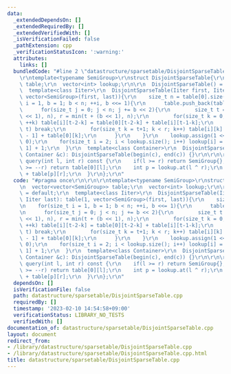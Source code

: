 ```yaml
---
data:
  _extendedDependsOn: []
  _extendedRequiredBy: []
  _extendedVerifiedWith: []
  _isVerificationFailed: false
  _pathExtension: cpp
  _verificationStatusIcon: ':warning:'
  attributes:
    links: []
  bundledCode: "#line 2 \"datastructure/sparsetable/DisjointSparseTable.cpp\"\n\r\n\
    \r\ntemplate<typename SemiGroup>\r\nstruct DisjointSparseTable{\r\n  vector<vector<SemiGroup>>\
    \ table;\r\n  vector<int> lookup;\r\n\r\n  DisjointSparseTable() = default;\r\n\
    \  template<class Iiter>\r\n  DisjointSparseTable(Iiter first, Iiter last): table(1,\
    \ vector<SemiGroup>(first, last)){\r\n    size_t n = table[0].size();\r\n    for(size_t\
    \ i = 1, b = 1; b < n; ++i, b <<= 1){\r\n      table.push_back(table[0]);\r\n\
    \      for(size_t j = 0; j < n; j += b << 2){\r\n        size_t t = min(j + (b\
    \ << 1), n), r = min(t + (b << 1), n);\r\n        for(size_t k = 0; t >= j+2+k;\
    \ ++k) table[i][t-2-k] = table[0][t-2-k] + table[i][t-1-k];\r\n        if(n <=\
    \ t) break;\r\n        for(size_t k = t+1; k < r; k++) table[i][k] = table[i][k\
    \ - 1] + table[0][k];\r\n      }\r\n    }\r\n    lookup.assign(1 << table.size(),\
    \ 0);\r\n    for(size_t i = 2; i < lookup.size(); i++) lookup[i] = lookup[i >>\
    \ 1] + 1;\r\n  }\r\n  template<class Container>\r\n  DisjointSparseTable(const\
    \ Container &c): DisjointSparseTable(begin(c), end(c)) {}\r\n\r\n\r\n  SemiGroup\
    \ query(int l, int r) const {\r\n    if(l >= r) return SemiGroup{};\r\n    if(l\
    \ >= --r) return table[0][l];\r\n    int p = lookup.at(l ^ r);\r\n    return table[p][l]\
    \ + table[p][r];\r\n  }\r\n};\r\n"
  code: "#pragma once\r\n\r\n\r\ntemplate<typename SemiGroup>\r\nstruct DisjointSparseTable{\r\
    \n  vector<vector<SemiGroup>> table;\r\n  vector<int> lookup;\r\n\r\n  DisjointSparseTable()\
    \ = default;\r\n  template<class Iiter>\r\n  DisjointSparseTable(Iiter first,\
    \ Iiter last): table(1, vector<SemiGroup>(first, last)){\r\n    size_t n = table[0].size();\r\
    \n    for(size_t i = 1, b = 1; b < n; ++i, b <<= 1){\r\n      table.push_back(table[0]);\r\
    \n      for(size_t j = 0; j < n; j += b << 2){\r\n        size_t t = min(j + (b\
    \ << 1), n), r = min(t + (b << 1), n);\r\n        for(size_t k = 0; t >= j+2+k;\
    \ ++k) table[i][t-2-k] = table[0][t-2-k] + table[i][t-1-k];\r\n        if(n <=\
    \ t) break;\r\n        for(size_t k = t+1; k < r; k++) table[i][k] = table[i][k\
    \ - 1] + table[0][k];\r\n      }\r\n    }\r\n    lookup.assign(1 << table.size(),\
    \ 0);\r\n    for(size_t i = 2; i < lookup.size(); i++) lookup[i] = lookup[i >>\
    \ 1] + 1;\r\n  }\r\n  template<class Container>\r\n  DisjointSparseTable(const\
    \ Container &c): DisjointSparseTable(begin(c), end(c)) {}\r\n\r\n\r\n  SemiGroup\
    \ query(int l, int r) const {\r\n    if(l >= r) return SemiGroup{};\r\n    if(l\
    \ >= --r) return table[0][l];\r\n    int p = lookup.at(l ^ r);\r\n    return table[p][l]\
    \ + table[p][r];\r\n  }\r\n};\r\n"
  dependsOn: []
  isVerificationFile: false
  path: datastructure/sparsetable/DisjointSparseTable.cpp
  requiredBy: []
  timestamp: '2023-02-10 14:54:58+09:00'
  verificationStatus: LIBRARY_NO_TESTS
  verifiedWith: []
documentation_of: datastructure/sparsetable/DisjointSparseTable.cpp
layout: document
redirect_from:
- /library/datastructure/sparsetable/DisjointSparseTable.cpp
- /library/datastructure/sparsetable/DisjointSparseTable.cpp.html
title: datastructure/sparsetable/DisjointSparseTable.cpp
---
```


